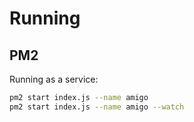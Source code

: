 

# Running

## PM2

Running as a service:

```sh
pm2 start index.js --name amigo
pm2 start index.js --name amigo --watch
```


